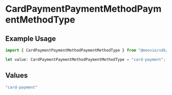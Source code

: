 # CardPaymentPaymentMethodPaymentMethodType

## Example Usage

```typescript
import { CardPaymentPaymentMethodPaymentMethodType } from "@moovio/sdk/models/components";

let value: CardPaymentPaymentMethodPaymentMethodType = "card-payment";
```

## Values

```typescript
"card-payment"
```